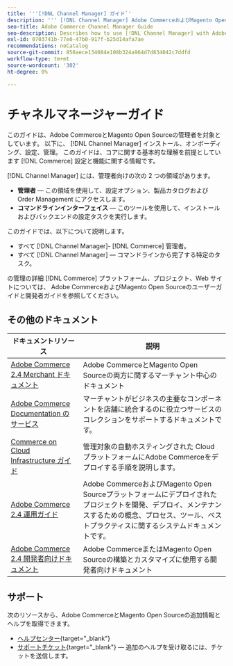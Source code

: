 ```yaml
---
title: '''[!DNL Channel Manager] ガイド`'
description: ''' [!DNL Channel Manager] Adobe CommerceおよびMagento Open Source管理者向け（インストールとオンボーディングを含む）'
seo-title: Adobe Commerce Channel Manager Guide
seo-description: Describes how to use [!DNL Channel Manager] with Adobe Commerce or Magento Open Source.
exl-id: 0703741b-77e0-47b0-917f-b25d14afa7ae
recommendations: noCatalog
source-git-commit: 850aece134084e108b324a964d7d834042c7ddfd
workflow-type: tm+mt
source-wordcount: '302'
ht-degree: 0%

---
```



# チャネルマネージャーガイド

このガイドは、Adobe CommerceとMagento Open Sourceの管理者を対象としています。 以下に、 [!DNL Channel Manager] インストール、オンボーディング、設定、管理。 このガイドは、コアに関する基本的な理解を前提としています [!DNL Commerce] 設定と機能に関する情報です。

[!DNL Channel Manager] には、管理者向けの次の 2 つの領域があります。

* **管理者** — この領域を使用して、設定オプション、製品カタログおよび Order Management にアクセスします。
* **コマンドラインインターフェイス** — このツールを使用して、インストールおよびバックエンドの設定タスクを実行します。

このガイドでは、以下について説明します。

* すべて [!DNL Channel Manager]- [!DNL Commerce] 管理者。
* すべて [!DNL Channel Manager] — コマンドラインから完了する特定のタスク。

の管理の詳細 [!DNL Commerce] プラットフォーム、プロジェクト、Web サイトについては、 Adobe CommerceおよびMagento Open Sourceのユーザーガイドと開発者ガイドを参照してください。

## その他のドキュメント


| ドキュメントリソース | 説明 |
|---------------------------------------------------------------------------------------------------------------------------------------|----------------------------------------------------------------------------------------------------------------------------------------------------------------------------------------|
| [Adobe Commerce 2.4 Merchant ドキュメント](https://experienceleague.adobe.com/docs/commerce-admin/user-guides/home.html) | Adobe CommerceとMagento Open Sourceの両方に関するマーチャント中心のドキュメント |
| [Adobe Commerce Documentation のサービス](https://experienceleague.adobe.com/docs/commerce-merchant-services/user-guides/home.html) | マーチャントがビジネスの主要なコンポーネントを店舗に統合するのに役立つサービスのコレクションをサポートするドキュメントです。 |
| [Commerce on Cloud Infrastructure ガイド](https://experienceleague.adobe.com/docs/commerce-cloud-service/user-guide/overview.html) | 管理対象の自動ホスティングされた Cloud プラットフォームにAdobe Commerceをデプロイする手順を説明します。 |
| [Adobe Commerce 2.4 運用ガイド](https://experienceleague.adobe.com/docs/commerce-operations/operational-guides/home.html) | Adobe CommerceおよびMagento Open Sourceプラットフォームにデプロイされたプロジェクトを開発、デプロイ、メンテナンスするための概念、プロセス、ツール、ベストプラクティスに関するシステムドキュメントです。 |
| [Adobe Commerce 2.4 開発者向けドキュメント](https://developer.adobe.com/commerce/docs) | Adobe CommerceまたはMagento Open Sourceの構築とカスタマイズに使用する開発者向けドキュメント |

## サポート

次のリソースから、Adobe CommerceとMagento Open Sourceの追加情報とヘルプを取得できます。

* [ヘルプセンター](https://support.magento.com/hc/en-us){target="_blank"}
* [サポートチケット](https://support.magento.com/hc/en-us/articles/360000913794#submit-ticket){target="_blank"} — 追加のヘルプを受け取るには、チケットを送信します。
